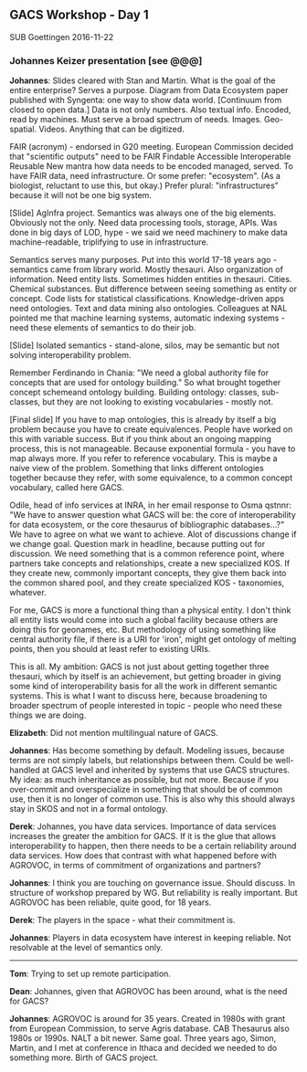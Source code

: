 ## GACS Workshop - Day 1

SUB Goettingen 
2016-11-22 

### Johannes Keizer presentation [see @@@]

__Johannes__: Slides cleared with Stan and Martin.  What is the goal of the
entire enterprise?  Serves a purpose.  Diagram from Data Ecosystem paper
published with Syngenta: one way to show data world.  [Continuum from closed 
to open data.]  Data is not only numbers.  Also textual info. Encoded, read 
by machines.  Must serve a broad spectrum of needs. Images. Geo-spatial. 
Videos. Anything that can be digitized.

FAIR (acronym) - endorsed in G20 meeting. European Commission decided that 
"scientific outputs" need to be FAIR
  Findable
  Accessible 
  Interoperable
  Reusable
New mantra how data needs to be encoded managed, served.  To have FAIR data, 
need infrastructure. Or some prefer: "ecosystem". (As a biologist, reluctant
to use this, but okay.)  Prefer plural: "infrastructures" because it will not 
be one big system.

[Slide] AgInfra project. Semantics was always one of the big elements. 
Obviously not the only.  Need data processing tools, storage, APIs.  Was 
done in big days of LOD, hype - we said we need machinery to make data 
machine-readable, triplifying to use in infrastructure.  

Semantics serves many purposes.  Put into this world 17-18 years ago -
semantics came from library world. Mostly thesauri.  Also organization of
information.  Need entity lists.  Sometimes hidden entities in thesauri.
Cities. Chemical substances. But difference between seeing something as entity
or concept.  Code lists for statistical classifications.  Knowledge-driven 
apps need ontologies.  Text and data mining also ontologies. Colleagues at 
NAL pointed me that machine learning systems, automatic indexing systems - 
need these elements of semantics to do their job.

[Slide] Isolated semantics - stand-alone, silos, may be semantic but not 
solving interoperability problem.

Remember Ferdinando in Chania: "We need a global authority file for concepts 
that are used for ontology building."  So what brought together concept schemeand
ontology building.  Building ontology: classes, sub-classes, but they are not 
looking to existing vocabularies - mostly not.

[Final slide] If you have to map ontologies, this is already by itself a big
problem because you have to create equivalences. People have worked on this
with variable success.  But if you think about an ongoing mapping process, this
is not manageable.  Because exponential formula - you have to map always more.
If you refer to reference vocabulary.  This is maybe a naive view of the
problem.  Something that links different ontologies together because they
refer, with some equivalence, to a common concept vocabulary, called here GACS.

Odile, head of info services at INRA, in her email response to Osma qstnnr: "We
have to answer question what GACS will be: the core of interoperability for
data ecosystem, or the core thesaurus of bibliographic databases...?" We have
to agree on what we want to achieve. Alot of discussions change if we change
goal.  Question mark in headline, because putting out for discussion.  We need
something that is a common reference point, where partners take concepts and
relationships, create a new specialized KOS.  If they create new, commonly
important concepts, they give them back into the common shared pool, and they
create specialized KOS - taxonomies, whatever.

For me, GACS is more a functional thing than a physical entity. I don't think 
all entity lists would come into such a global facility because others are 
doing this for geonames, etc. But methodology of using something like central 
authority file, if there is a URI for 'iron', might get ontology of melting 
points, then you should at least refer to existing URIs.

This is all.  My ambition: GACS is not just about getting together three 
thesauri, which by itself is an achievement, but getting broader in giving 
some kind of interoperability basis for all the work in different semantic 
systems.  This is what I want to discuss here, because broadening to broader
spectrum of people interested in topic - people who need these things we are 
doing.

__Elizabeth__: Did not mention multilingual nature of GACS.

__Johannes__: Has become something by default. Modeling issues, because terms
are not simply labels, but relationships between them.  Could be well-handled
at GACS level and inherited by systems that use GACS structures.  My idea: as
much inheritance as possible, but not more. Because if you over-commit and 
overspecialize in something that should be of common use, then it is no longer 
of common use.  This is also why this should always stay in SKOS and not in a 
formal ontology.  

__Derek__: Johannes, you have data services. Importance of data services 
increases the greater the ambition for GACS.  If it is the glue that allows 
interoperability to happen, then there needs to be a certain reliability 
around data services.  How does that contrast with what happened before with 
AGROVOC, in terms of commitment of organizations and partners?

__Johannes__: I think you are touching on governance issue. Should discuss.
In structure of workshop prepared by WG.  But reliability is really important.
But AGROVOC has been reliable, quite good, for 18 years.

__Derek__: The players in the space - what their commitment is.

__Johannes__: Players in data ecosystem have interest in keeping reliable.
Not resolvable at the level of semantics only.

----------------------------------------------------------------------
__Tom__: Trying to set up remote participation.

__Dean__: Johannes, given that AGROVOC has been around, what is the need 
for GACS?

__Johannes__: AGROVOC is around for 35 years. Created in 1980s with grant 
from European Commission, to serve Agris database.  CAB Thesaurus also 1980s 
or 1990s. NALT a bit newer. Same goal. Three years ago, Simon, Martin, 
and I met at conference in Ithaca and decided we needed to do something 
more. Birth of GACS project.
